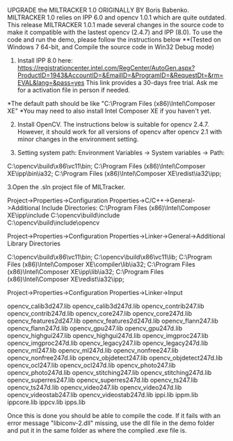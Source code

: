 UPGRADE the MILTRACKER 1.0 ORIGINALLY BY Boris Babenko.
MILTRACKER 1.0 relies on IPP 6.0 and opencv 1.0.1 which are quite outdated. 
This release MILTRACKER 1.0.1 made several changes in the source code to make it compatible with the lastest opencv (2.4.7) and IPP (8.0).
To use the code and run the demo, please follow the instructions below
**(Tested on Windows 7 64-bit, and Compile the source code in Win32 Debug mode)

1. Install IPP 8.0 here:
https://registrationcenter.intel.com/RegCenter/AutoGen.aspx?ProductID=1943&AccountID=&EmailID=&ProgramID=&RequestDt=&rm=EVAL&lang=&pass=yes
This link provides a 30-days free trial. Ask me for a activation file in person if needed.

*The default path should be like "C:\Program Files (x86)\Intel\Composer XE\"
*You may need to also install Intel Composer XE if you haven't yet.

2. Install OpenCV.
The instructions below is suitable for opencv 2.4.7. However, it should work for all versions of opencv after opencv 2.1 with minor changes in 
the environment setting.

3. Setting system path:
Environment Variables -> System variables -> Path:

C:\opencv\build\x86\vc11\bin; 
C:\Program Files (x86)\Intel\Composer XE\ipp\bin\ia32\;
C:\Program Files (x86)\Intel\Composer XE\redist\ia32\ipp;


3.Open the .sln project file of MILTracker. 
 
Project->Properties->Configuration Properties->C/C++->General->Additional Include Directories:
C:\Program Files (x86)\Intel\Composer XE\ipp\include
C:\opencv\build\include\
C:\opencv\build\include\opencv

Project->Properties->Configuration Properties->Linker->General->Additional Library Directories

C:\opencv\build\x86\vc11\bin;
C:\opencv\build\x86\vc11\lib;
C:\Program Files (x86)\Intel\Composer XE\compiler\lib\ia32;
C:\Program Files (x86)\Intel\Composer XE\ipp\lib\ia32;
C:\Program Files (x86)\Intel\Composer XE\redist\ia32\ipp;

Project->Properties->Configuration Properties->Linker->Input

opencv_calib3d247.lib
opencv_calib3d247d.lib
opencv_contrib247.lib
opencv_contrib247d.lib
opencv_core247.lib
opencv_core247d.lib
opencv_features2d247.lib
opencv_features2d247d.lib
opencv_flann247.lib
opencv_flann247d.lib
opencv_gpu247.lib
opencv_gpu247d.lib
opencv_highgui247.lib
opencv_highgui247d.lib
opencv_imgproc247.lib
opencv_imgproc247d.lib
opencv_legacy247.lib
opencv_legacy247d.lib
opencv_ml247.lib
opencv_ml247d.lib
opencv_nonfree247.lib
opencv_nonfree247d.lib
opencv_objdetect247.lib
opencv_objdetect247d.lib
opencv_ocl247.lib
opencv_ocl247d.lib
opencv_photo247.lib
opencv_photo247d.lib
opencv_stitching247.lib
opencv_stitching247d.lib
opencv_superres247.lib
opencv_superres247d.lib
opencv_ts247.lib
opencv_ts247d.lib
opencv_video247.lib
opencv_video247d.lib
opencv_videostab247.lib
opencv_videostab247d.lib
ippi.lib
ippm.lib
ippcore.lib
ippcv.lib
ipps.lib



Once this is done you should be able to compile the code. If it fails with an error message "libiconv-2.dll" missing, use the dll file in the demo folder and put it in the same folder as where the complied .exe file is.
